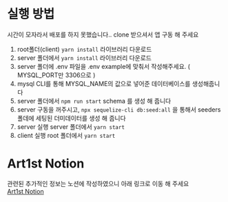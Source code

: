 # 실행 방법
시간이 모자라서 배포를 하지 못했습니다.. clone 받으셔서 앱 구동 해 주세요 
1. root폴더(client) `yarn install`  라이브러리 다운로드  
2. server 폴더에서 `yarn install`  라이브러리 다운로드
3. server 폴더에 .env 파일을 .env example에 맞춰서 작성해주세요. ( MYSQL_PORT만 3306으로 )
4. mysql CLI를 통해 MYSQL_NAME의 값으로 넣어준 데이터베이스를 생성해줍니다
5.  server 폴더에서 `npm run start`  schema 를 생성 해 줍니다
6.  server 구동을 꺼주시고, `npx sequelize-cli db:seed:all` 을 통해서 seeders폴데에 세팅된 더미데이터를 생성 해 줍니다
7. server 실행 server 폴더에서 `yarn start` 
8. client 실행 root 폴더에서 `yarn start`

# Art1st Notion
관련된 추가적인 정보는 노션에 작성하였으니 아래 링크로 이동 해 주세요 <br>
[Art1st Notion](https://fluoridated-cayenne-db1.notion.site/Wanted_final_project_-3770a1b65d3244f18f7b3b56579ac2c5)
